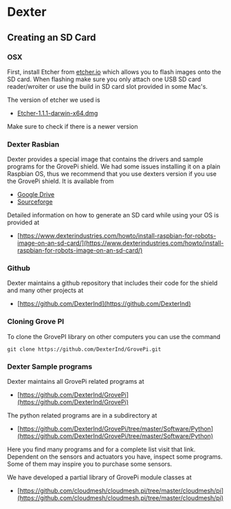 # Dexter

## Creating an SD Card

### OSX

First, install Etcher from  [etcher.io](https://etcher.io/) which allows you to flash images onto the SD card. When flashing make sure you only attach one USB SD card reader/wroiter or use the build in SD card slot provided in some Mac's.

The version of etcher we used is 

* [Etcher-1.1.1-darwin-x64.dmg](https://github.com/resin-io/etcher/releases/download/v1.1.1/Etcher-1.1.1-darwin-x64.dmg) 

Make sure to check if there is a newer version

### Dexter Rasbian


Dexter provides a special image that contains the drivers and sample programs for the GrovePi shield. We had some issues installing it on a plain Raspbian OS, thus we recommend that you use dexters version if you use the GrovePi shield. It is available from 

* [Google Drive](http://sourceforge.net/projects/dexterindustriesraspbianflavor/)
* [Sourceforge](http://sourceforge.net/projects/dexterindustriesraspbianflavor/)


Detailed information on how to generate an SD card while using your OS is provided at 

* [https://www.dexterindustries.com/howto/install-raspbian-for-robots-image-on-an-sd-card/](https://www.dexterindustries.com/howto/install-raspbian-for-robots-image-on-an-sd-card/)

### Github

Dexter maintains a github repository that includes their code for the shield and many other projects at

* [https://github.com/DexterInd](https://github.com/DexterInd)


### Cloning Grove PI

To clone the GrovePI library on other computers you can use the command

	git clone https://github.com/DexterInd/GrovePi.git
	
### Dexter Sample programs

Dexter maintains all GrovePi related programs at

* [https://github.com/DexterInd/GrovePi](https://github.com/DexterInd/GrovePi)

The python related programs are in a subdirectory at

* [https://github.com/DexterInd/GrovePi/tree/master/Software/Python](https://github.com/DexterInd/GrovePi/tree/master/Software/Python)

Here you find many programs and for a complete list visit that link. Dependent on the sensors and actuators you have, inspect some programs. Some of them may inspire you to purchase some sensors. 

We have developed a partial library of GrovePi module classes at   

* [https://github.com/cloudmesh/cloudmesh.pi/tree/master/cloudmesh/pi](https://github.com/cloudmesh/cloudmesh.pi/tree/master/cloudmesh/pi)